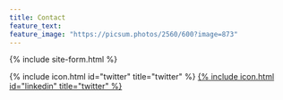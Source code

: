 ```yaml
---
title: Contact
feature_text: 
feature_image: "https://picsum.photos/2560/600?image=873"
---
```


{% include site-form.html %}

{% include icon.html id="twitter" title="twitter" %} [{% include icon.html id="linkedin" title="twitter" %}](https://www.linkedin.com/in/daviddarnes)